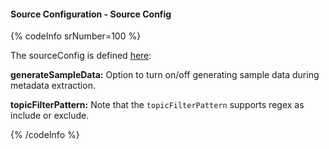 #### Source Configuration - Source Config

{% codeInfo srNumber=100 %}

The sourceConfig is defined [here](https://github.com/open-metadata/OpenMetadata/blob/main/openmetadata-spec/src/main/resources/json/schema/metadataIngestion/messagingServiceMetadataPipeline.json):

**generateSampleData:** Option to turn on/off generating sample data during metadata extraction.

**topicFilterPattern:** Note that the `topicFilterPattern` supports regex as include or exclude.

{% /codeInfo %}